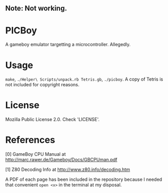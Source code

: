 ## Note: Not working.
# PICBoy
A gameboy emulator targetting a microcontroller. Allegedly.

# Usage
`make`, `./Helper\ Scripts/unpack.rb Tetris.gb`, `./picboy`. A copy of Tetris is not included for copyright reasons.

# License
Mozilla Public License 2.0. Check 'LICENSE'.

# References
[0] GameBoy CPU Manual at http://marc.rawer.de/Gameboy/Docs/GBCPUman.pdf

[1] Z80 Decoding Info at http://www.z80.info/decoding.htm

A PDF of each page has been included in the repository because I needed that convenient `open <x>` in the terminal at my disposal.